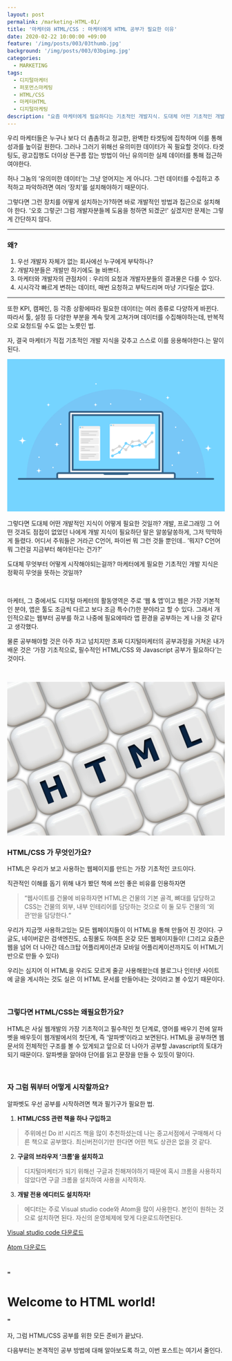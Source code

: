 ```yaml
---
layout: post
permalink: /marketing-HTML-01/
title: '마케터와 HTML/CSS : 마케터에게 HTML 공부가 필요한 이유'
date: 2020-02-22 10:00:00 +09:00
feature: '/img/posts/003/03thumb.jpg'
background: '/img/posts/003/03bgimg.jpg'
categories:
  - MARKETING
tags:
  - 디지털마케터
  - 퍼포먼스마케팅
  - HTML/CSS
  - 마케터HTML
  - 디지털마케팅
description: "요즘 마케터에게 필요하다는 기초적인 개발지식. 도대체 어떤 기초적인 개발지식이 필요한걸까? : 마케터, HTML/CSS를 합니다."
---
```


우리 마케터들은 누구나 보다 더 촘촘하고 정교한, 완벽한 타겟팅에 집착하며 이를 통해 성과를 높이길 원한다. 그러나 그러기 위해선 유의미한 데이터가 꼭 필요할 것이다. 타겟팅도, 광고집행도 더이상 뜬구름 잡는 방법이 아닌 유의미한 실제 데이터를 통해 접근하여야한다.

 허나 그놈의 ‘유의미한 데이터’는 그냥 얻어지는 게 아니다. 그런 데이터를 수집하고 추적하고 파악하려면 여러 ‘장치’를 설치해야하기 때문이다.

그렇다면 그런 장치를 어떻게 설치하는가?하면 바로 개발적인 방법과 접근으로 설치해야 한다. '오호 그렇군! 그럼 개발자분들께 도움을 청하면 되겠군!' 싶겠지만 문제는 그렇게 간단하지 않다.

<hr>

<h3> 왜?</h3>

1. 우선 개발자 자체가 없는 회사에선 누구에게 부탁하나?
2. 개발자분들은 개발만 하기에도 늘 바쁘다.
3. 마케터와 개발자의 관점차이 : 우리의 요청과 개발자분들의 결과물은 다를 수 있다.
4. 시시각각 빠르게 변하는 데이터, 매번 요청하고 부탁드리며 마냥 기다릴순 없다.

<hr>

또한 KPI, 캠페인, 등 각종 상황에따라 필요한 데이터는 여러 종류로 다양하게 바뀐다. 따라서 툴, 설정 등 다양한 부분을 계속 맞게 고쳐가며 데이터를 수집해야하는데, 반복적으로 요청드릴 수도 없는 노릇인 법.

자, 결국 마케터가 직접 기초적인 개발 지식을 갖추고 스스로 이를 응용해야한다.는 말이 된다.

![개발png](/img/posts/003/01.png)

그렇다면 도대체 어떤 개발적인 지식이 어떻게 필요한 것일까? 개발, 프로그래밍 그 어떤 것과도 점접이 없었던 나에게 개발 지식이 필요하단 말은 알쏭달쏭하게, 그저 막막하게 들렸다. 어디서 주워들은 거라곤 C언어, 파이썬 뭐 그런 것들 뿐인데.. ’뭐지? C언어 뭐 그런걸 지금부터 해야된다는 건가?’ 

도대체 무엇부터 어떻게 시작해야되는걸까? 마케터에게 필요한 기초적인 개발 지식은 정확히 무엇을 뜻하는 것일까?

<br>

마케터, 그 중에서도 디지털 마케터의 활동영역은 주로 ‘웹 & 앱’이고 웹은 가장 기본적인 분야, 앱은 툴도 조금씩 다르고 보다 조금 특수(?)한 분야라고 할 수 있다. 그래서 개인적으로는 웹부터 공부를 하고 나중에 필요에따라 앱 환경을 공부하는 게 나을 것 같다고 생각했다.

물론 공부해야할 것은 아주 차고 넘치지만 초짜 디지털마케터의 공부과정을 거쳐온 내가 배운 것은 ‘가장 기초적으로, 필수적인 HTML/CSS 와 Javascript 공부가 필요하다’는 것이다.

<br>

![html이미지](/img/posts/003/02.jpg)

<h3>HTML/CSS 가 무엇인가요?</h3>

HTML은 우리가 보고 사용하는 웹페이지를 만드는 가장 기초적인 코드이다. 

직관적인 이해를 돕기 위해 내가 봤던 책에 쓰인 좋은 비유를 인용하자면 

> “웹사이트를 건물에 비유하자면 HTML은 건물의 기본 골격, 뼈대를 담당하고 CSS는 건물의 외부, 내부 인테리어를 담당하는 것으로 이 둘 모두 건물의 ‘외관’만을 담당한다.“

우리가 지금껏 사용하고있는 모든 웹페이지들이 이 HTML을 통해 만들어 진 것이다. 구글도, 네이버같은 검색엔진도, 쇼핑몰도 하여튼 온갖 모든 웹페이지들이! (그리고 요즘은 웹을 넘어 더 나아간 데스크탑 어플리케이션과 모바일 어플리케이션까지도 이 HTML기반으로 만들 수 있다)

 우리는 심지어 이 HTML을 우리도 모르게 줄곧 사용해왔는데 블로그나 인터넷 사이트에 글을 게시하는 것도 실은 이 HTML 문서를 만들어내는 것이라고 볼 수있기 때문이다.

<br>

<h3>그렇다면 HTML/CSS는 왜필요한가요?</h3>


HTML은 사실 웹개발의 가장 기초적이고 필수적인 첫 단계로, 영어를 배우기 전에 알파벳을 배우듯이 웹개발에서의 첫단계, 즉 ‘알파벳’이라고 보면된다. HTML을 공부하면 웹문서의 전체적인 구조를 볼 수 있게되고 앞으로 더 나아가 공부할 Javascript의 토대가 되기 때문이다. 알파벳을 알아야 단어를 읽고 문장을 만들 수 있듯이 말이다.

<br>

<h3>자 그럼 뭐부터 어떻게 시작할까요?</h3>


알파벳도 우선 공부를 시작하려면 책과 필기구가 필요한 법. 

1. **HTML/CSS 관련 책을 하나 구입하고**

> 주위에선 Do it! 시리즈 책을 많이 추천하셨는데 나는 중고서점에서 구매해서 다른 책으로 공부했다. 최신버전이기만 한다면 어떤 책도 상관은 없을 것 같다.

2. **구글의 브라우저 ‘크롬’을 설치하고** 

> 디지털마케터가 되기 위해선 구글과 친해져야하기 때문에 혹시 크롬을 사용하지 않았다면 구글 크롬을 설치하여 사용을 시작하자. 

3. **개발 전용 에디터도 설치하자!**

> 에디터는 주로 Visual studio code와 Atom을 많이 사용한다. 본인이 원하는 것으로 설치하면 된다. 자신의 운영체제에 맞게 다운로드하면된다.

[Visual studio code 다운로드](https://code.visualstudio.com/download)

[Atom 다운로드](https://atom.io/)

<br>

**"<h1>Welcome to HTML world!</h1>"**

자, 그럼 HTML/CSS 공부를 위한 모든 준비가 끝났다.

다음부터는 본격적인 공부 방법에 대해 알아보도록 하고, 이번 포스트는 여기서 줄인다.